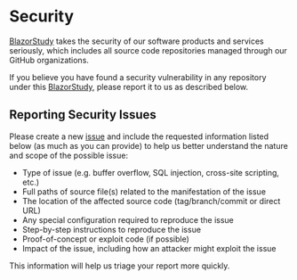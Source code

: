 # Security

[BlazorStudy](https://github.com/blazorstudy) takes the security of our software products and services seriously, which includes all source code repositories managed through our GitHub organizations.

If you believe you have found a security vulnerability in any repository under this [BlazorStudy](https://github.com/blazorstudy), please report it to us as described below.

## Reporting Security Issues

Please create a new [issue](../../issues) and include the requested information listed below (as much as you can provide) to help us better understand the nature and scope of the possible issue:

  * Type of issue (e.g. buffer overflow, SQL injection, cross-site scripting, etc.)
  * Full paths of source file(s) related to the manifestation of the issue
  * The location of the affected source code (tag/branch/commit or direct URL)
  * Any special configuration required to reproduce the issue
  * Step-by-step instructions to reproduce the issue
  * Proof-of-concept or exploit code (if possible)
  * Impact of the issue, including how an attacker might exploit the issue

This information will help us triage your report more quickly.
